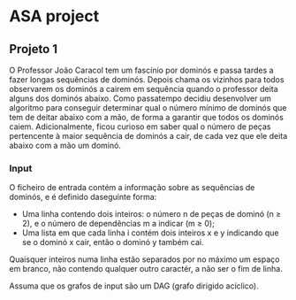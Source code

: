 # ASA project

## Projeto 1

O Professor João Caracol tem um fascínio por dominós e passa tardes a fazer longas sequências de dominós. Depois chama os vizinhos para todos observarem os dominós a cairem em sequência quando o professor deita alguns dos dominós abaixo.
Como passatempo decidiu desenvolver um algoritmo para conseguir determinar qual o número mínimo de dominós que tem de deitar abaixo com a mão, de forma a garantir que todos os dominós caiem. 
Adicionalmente, ficou curioso em saber qual o número de peças pertencente à maior sequência de dominós a cair, de cada vez que ele deita abaixo com a mão um dominó.

### Input

O ficheiro de entrada contém a informação sobre as sequências de dominós, e é definido daseguinte forma:
- Uma linha contendo dois inteiros: o número n de peças de dominó (n ≥ 2), e o número de dependências m a indicar (m ≥ 0);
- Uma lista em que cada linha i contém dois inteiros x e y indicando que se o dominó x cair, então o dominó y também cai.

Quaisquer inteiros numa linha estão separados por no máximo um espaço em branco, não contendo qualquer outro caractér, a não ser o fim de linha.

Assuma que os grafos de input são um DAG (grafo dirigido acíclico).
